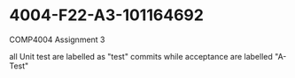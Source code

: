 # 4004-F22-A3-101164692
 COMP4004 Assignment 3 
 
 all Unit test are labelled as "test" commits while acceptance are labelled "A-Test"
